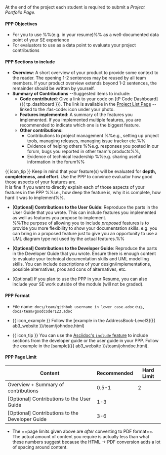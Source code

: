 At the end of the project each student is required to submit a _Project Portfolio Page_.

#### <span class="badge badge-info">PPP</span> <span class="text-info">Objectives</span>

* For you to use %%(e.g. in your resume)%% as a well-documented data point of your SE experience
* For evaluators to use as a data point to evaluate your project contributions

#### <span class="badge badge-info">PPP</span> <span class="text-info">Sections to include</span>

* **Overview**: A short overview of your product to provide some context to the reader. The opening 1-2 sentences may be reused by all team members. If your product overview extends beyond 1-2 sentences, the remainder should be written by yourself.
* **Summary of Contributions** --Suggested items to include:
  * **Code contributed**: Give a link to your code on [tP Code Dashboard]({{ tp_dashboard }}). The link is available in the [Project List Page]({{baseUrl}}/admin/projectList.html) -- linked to the :fas-code: icon under your photo.
  * **Features implemented:** A summary of the features you implemented. If you implemented multiple features, you are recommended to indicate which one is the biggest feature.
  * **Other contributions:**
    * Contributions to project management %%e.g., setting up project tools, managing releases, managing issue tracker etc.%%
    * Evidence of helping others %%e.g. responses you posted in our forum, bugs you reported in other team's products%%,
    * Evidence of technical leadership %%e.g. sharing useful information in the forum%%

<div class="indented-level2">
<box border-left-color="darkcyan">

{{ icon_tip }} Keep in mind that your feature(s) will be evaluated for **depth, completeness, and effort**. Use the PPP to convince evaluator how good those aspects of your features are.<br>
It is fine if you want to directly explain each of those aspects of your features in the PPP %%i.e., how deep the feature is, why it is complete, how hard it was to implement%%.
</box>
</div>

* **[Optional] Contributions to the User Guide**: Reproduce the parts in the User Guide that you wrote. This can include features you implemented as well as features you propose to implement.<br>
%%The purpose of allowing you to include _proposed_ features is to provide you more flexibility to show your documentation skills. e.g. you can bring in a proposed feature just to give you an opportunity to use a UML diagram type not used by the actual features.%%
* **[Optional] Contributions to the Developer Guide**: Reproduce the parts in the Developer Guide that you wrote. Ensure there is enough content to evaluate your technical documentation skills and UML modelling skills. You can include descriptions of your design/implementations, possible alternatives, pros and cons of alternatives, etc.

* [Optional] If you plan to use the PPP in your Resume, you can also include your SE work outside of the module (will not be graded).

#### <span class="badge badge-info">PPP</span> <span class="text-info">Format</span>

* File name: `docs/team/githbub_username_in_lower_case.adoc` e.g., `docs/team/goodcoder123.adoc`
* {{ icon_example }} Follow the [example in the AddressBook-Level3]({{ ab3_website }}/team/johndoe.html)

* {{ icon_tip }} You can use the [Asciidoc's `include` feature](http://asciidoctor.org/docs/asciidoc-syntax-quick-reference/#include-files) to include sections from the developer guide or the user guide in your PPP. Follow the example in the [sample]({{ ab3_website }}/team/johndoe.html).

#### <span class="badge badge-info">PPP</span> <span class="text-info">Page Limit</span>

<div class="indented-level2">

Content | Recommended | Hard Limit
------- | ---------- | ----------
Overview + Summary of contributions | 0.5-1 | 2
[Optional] Contributions to the User Guide | 1-3
[Optional] Contributions to the Developer Guide | 3-6
</div>

* The ==page limits given above are _after_ converting to PDF format==. The actual amount of content you require is actually less than what these numbers suggest because the HTML → PDF conversion adds a lot of spacing around content.
